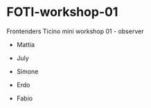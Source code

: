 # FOTI-workshop-01

Frontenders Ticino mini workshop 01 - observer

* Mattia

* July

* Simone

* Erdo

* Fabio
